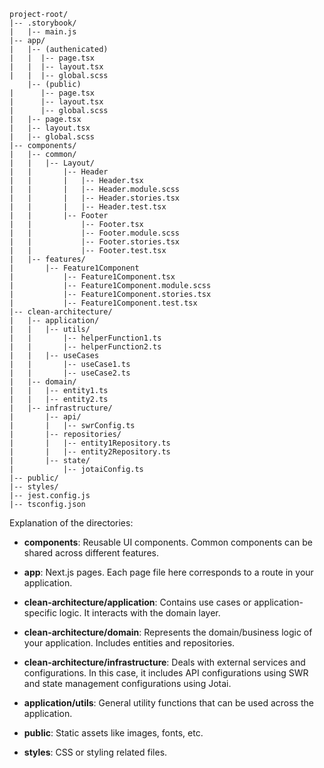 ```
project-root/
|-- .storybook/
|   |-- main.js
|-- app/
|   |-- (authenicated)
|   |  |-- page.tsx
|   |  |-- layout.tsx
|   |  |-- global.scss
    |-- (public)
|      |-- page.tsx
|      |-- layout.tsx
|      |-- global.scss
|   |-- page.tsx
|   |-- layout.tsx
|   |-- global.scss
|-- components/
|   |-- common/
|   |   |-- Layout/
|   |       |-- Header
|   |       |   |-- Header.tsx
|   |       |   |-- Header.module.scss
|   |       |   |-- Header.stories.tsx
|   |       |   |-- Header.test.tsx
|   |       |-- Footer
|   |           |-- Footer.tsx
|   |           |-- Footer.module.scss
|   |           |-- Footer.stories.tsx
|   |           |-- Footer.test.tsx
|   |-- features/
|       |-- Feature1Component
|           |-- Feature1Component.tsx
|           |-- Feature1Component.module.scss
|           |-- Feature1Component.stories.tsx
|           |-- Feature1Component.test.tsx
|-- clean-architecture/
|   |-- application/
|   |   |-- utils/
|   |       |-- helperFunction1.ts
|   |       |-- helperFunction2.ts
|   |   |-- useCases
|   |       |-- useCase1.ts
|   |       |-- useCase2.ts
|   |-- domain/
|   |   |-- entity1.ts
|   |   |-- entity2.ts
|   |-- infrastructure/
|       |-- api/
|       |   |-- swrConfig.ts
|       |-- repositories/
|       |   |-- entity1Repository.ts
|       |   |-- entity2Repository.ts
|       |-- state/
|           |-- jotaiConfig.ts
|-- public/
|-- styles/
|-- jest.config.js
|-- tsconfig.json
```

Explanation of the directories:

<ul>
    <li>
        <p><strong>components</strong>: Reusable UI components. Common components can be shared across different features.</p>
    </li>
    <li>
        <p><strong>app</strong>: Next.js pages. Each page file here corresponds to a route in your application.</p>
    </li>
    <li>
        <p><strong>clean-architecture/application</strong>: Contains use cases or application-specific logic. It interacts with the domain layer.</p>
    </li>
    <li>
        <p><strong>clean-architecture/domain</strong>: Represents the domain/business logic of your application. Includes entities and repositories.</p>
    </li>
    <li>
        <p><strong>clean-architecture/infrastructure</strong>: Deals with external services and configurations. In this case, it includes API configurations using SWR and state management configurations using Jotai.</p>
    </li>
    <li><p><strong>application/utils</strong>: General utility functions that can be used across the application.</p></li>
    <li><p><strong>public</strong>: Static assets like images, fonts, etc.</p></li>
    <li><p><strong>styles</strong>: CSS or styling related files.</p></li>
</ul>
